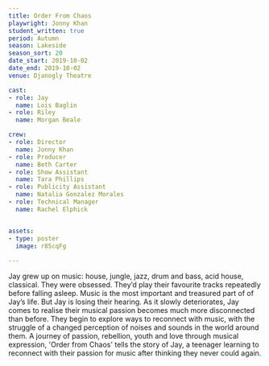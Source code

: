```yaml
---
title: Order From Chaos
playwright: Jonny Khan 
student_written: true
period: Autumn
season: Lakeside
season_sort: 20
date_start: 2019-10-02
date_end: 2019-10-02
venue: Djanogly Theatre

cast:
- role: Jay
  name: Lois Baglin
- role: Riley
  name: Morgan Beale

crew:
- role: Director
  name: Jonny Khan
- role: Producer
  name: Beth Carter
- role: Show Assistant
  name: Tara Phillips
- role: Publicity Assistant
  name: Natalia Gonzalez Morales
- role: Technical Manager
  name: Rachel Elphick


assets:
- type: poster
  image: r85cqFg
    
---
```


Jay grew up on music: house, jungle, jazz, drum and bass, acid house, classical. They were obsessed. They’d play their favourite tracks repeatedly before falling asleep. Music is the most important and treasured part of of Jay’s life. But Jay is losing their hearing. As it slowly deteriorates, Jay comes to realise their musical passion becomes much more disconnected than before. They begin to explore ways to reconnect with music, with the struggle of a changed perception of noises and sounds in the world around them. A journey of passion, rebellion, youth and love through musical expression, 'Order from Chaos' tells the story of Jay, a teenager learning to reconnect with their passion for music after thinking they never could again.
